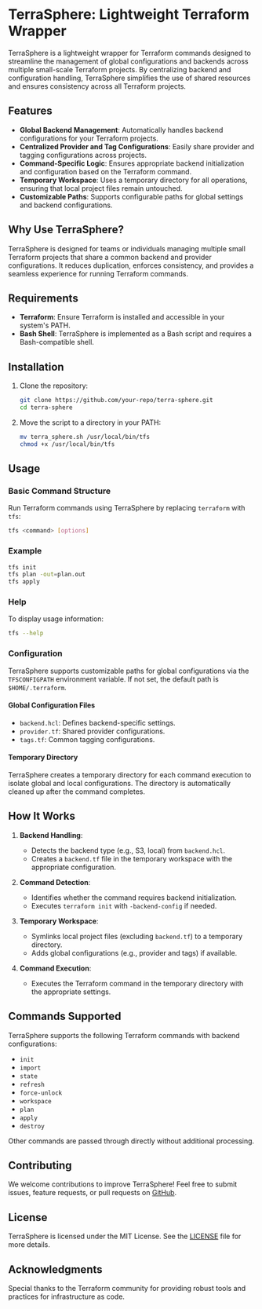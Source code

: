 
# TerraSphere: Lightweight Terraform Wrapper

TerraSphere is a lightweight wrapper for Terraform commands designed to streamline the management of global configurations and backends across multiple small-scale Terraform projects. By centralizing backend and configuration handling, TerraSphere simplifies the use of shared resources and ensures consistency across all Terraform projects.

## Features

- **Global Backend Management**: Automatically handles backend configurations for your Terraform projects.
- **Centralized Provider and Tag Configurations**: Easily share provider and tagging configurations across projects.
- **Command-Specific Logic**: Ensures appropriate backend initialization and configuration based on the Terraform command.
- **Temporary Workspace**: Uses a temporary directory for all operations, ensuring that local project files remain untouched.
- **Customizable Paths**: Supports configurable paths for global settings and backend configurations.

## Why Use TerraSphere?

TerraSphere is designed for teams or individuals managing multiple small Terraform projects that share a common backend and provider configurations. It reduces duplication, enforces consistency, and provides a seamless experience for running Terraform commands.

## Requirements

- **Terraform**: Ensure Terraform is installed and accessible in your system's PATH.
- **Bash Shell**: TerraSphere is implemented as a Bash script and requires a Bash-compatible shell.

## Installation

1. Clone the repository:

   ```bash
   git clone https://github.com/your-repo/terra-sphere.git
   cd terra-sphere
   ```

2. Move the script to a directory in your PATH:

   ```bash
   mv terra_sphere.sh /usr/local/bin/tfs
   chmod +x /usr/local/bin/tfs
   ```

## Usage

### Basic Command Structure

Run Terraform commands using TerraSphere by replacing `terraform` with `tfs`:

```bash
tfs <command> [options]
```

### Example

```bash
tfs init
tfs plan -out=plan.out
tfs apply
```

### Help

To display usage information:

```bash
tfs --help
```

### Configuration

TerraSphere supports customizable paths for global configurations via the `TFSCONFIGPATH` environment variable. If not set, the default path is `$HOME/.terraform`.

#### Global Configuration Files

- `backend.hcl`: Defines backend-specific settings.
- `provider.tf`: Shared provider configurations.
- `tags.tf`: Common tagging configurations.

#### Temporary Directory

TerraSphere creates a temporary directory for each command execution to isolate global and local configurations. The directory is automatically cleaned up after the command completes.

## How It Works

1. **Backend Handling**:
   - Detects the backend type (e.g., S3, local) from `backend.hcl`.
   - Creates a `backend.tf` file in the temporary workspace with the appropriate configuration.

2. **Command Detection**:
   - Identifies whether the command requires backend initialization.
   - Executes `terraform init` with `-backend-config` if needed.

3. **Temporary Workspace**:
   - Symlinks local project files (excluding `backend.tf`) to a temporary directory.
   - Adds global configurations (e.g., provider and tags) if available.

4. **Command Execution**:
   - Executes the Terraform command in the temporary directory with the appropriate settings.

## Commands Supported

TerraSphere supports the following Terraform commands with backend configurations:

- `init`
- `import`
- `state`
- `refresh`
- `force-unlock`
- `workspace`
- `plan`
- `apply`
- `destroy`

Other commands are passed through directly without additional processing.

## Contributing

We welcome contributions to improve TerraSphere! Feel free to submit issues, feature requests, or pull requests on [GitHub](https://github.com/your-repo/terra-sphere).

## License

TerraSphere is licensed under the MIT License. See the [LICENSE](LICENSE) file for more details.

## Acknowledgments

Special thanks to the Terraform community for providing robust tools and practices for infrastructure as code.
